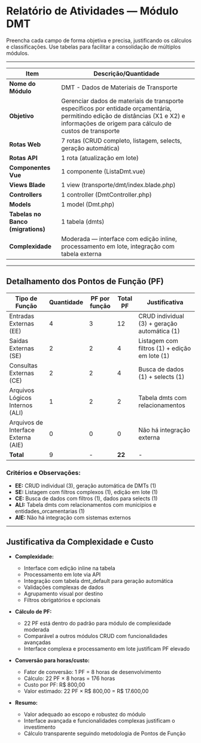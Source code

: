 # Relatório de Atividades — Módulo DMT

Preencha cada campo de forma objetiva e precisa, justificando os cálculos e classificações. Use tabelas para facilitar a consolidação de múltiplos módulos.

---

| Item                        | Descrição/Quantidade                                                                                 |
|-----------------------------|-----------------------------------------------------------------------------------------------------|
| **Nome do Módulo**          | DMT - Dados de Materiais de Transporte                                                              |
| **Objetivo**                | Gerenciar dados de materiais de transporte específicos por entidade orçamentária, permitindo edição de distâncias (X1 e X2) e informações de origem para cálculo de custos de transporte |
| **Rotas Web**               | 7 rotas (CRUD completo, listagem, selects, geração automática)                                      |
| **Rotas API**               | 1 rota (atualização em lote)                                                                         |
| **Componentes Vue**         | 1 componente (ListaDmt.vue)                                                                          |
| **Views Blade**             | 1 view (transporte/dmt/index.blade.php)                                                              |
| **Controllers**             | 1 controller (DmtController.php)                                                                     |
| **Models**                  | 1 model (Dmt.php)                                                                                    |
| **Tabelas no Banco (migrations)** | 1 tabela (dmts)                                                                                  |
| **Complexidade**            | Moderada — interface com edição inline, processamento em lote, integração com tabela externa        |

---

## Detalhamento dos Pontos de Função (PF)

| Tipo de Função                        | Quantidade | PF por função | Total PF | Justificativa |
|---------------------------------------|------------|---------------|----------|---------------|
| Entradas Externas (EE)                | 4          | 3             | 12       | CRUD individual (3) + geração automática (1) |
| Saídas Externas (SE)                  | 2          | 2             | 4        | Listagem com filtros (1) + edição em lote (1) |
| Consultas Externas (CE)               | 2          | 2             | 4        | Busca de dados (1) + selects (1) |
| Arquivos Lógicos Internos (ALI)       | 1          | 2             | 2        | Tabela dmts com relacionamentos |
| Arquivos de Interface Externa (AIE)   | 0          | 0             | 0        | Não há integração externa |
| **Total**                             | 9          | -             | **22**   | - |

### Critérios e Observações:
- **EE:** CRUD individual (3), geração automática de DMTs (1)
- **SE:** Listagem com filtros complexos (1), edição em lote (1)
- **CE:** Busca de dados com filtros (1), dados para selects (1)
- **ALI:** Tabela dmts com relacionamentos com municipios e entidades_orcamentarias (1)
- **AIE:** Não há integração com sistemas externos

---

## Justificativa da Complexidade e Custo

- **Complexidade:**
  - Interface com edição inline na tabela
  - Processamento em lote via API
  - Integração com tabela dmt_default para geração automática
  - Validações complexas de dados
  - Agrupamento visual por destino
  - Filtros obrigatórios e opcionais

- **Cálculo de PF:**
  - 22 PF está dentro do padrão para módulo de complexidade moderada
  - Comparável a outros módulos CRUD com funcionalidades avançadas
  - Interface complexa e processamento em lote justificam PF elevado

- **Conversão para horas/custo:**
  - Fator de conversão: 1 PF = 8 horas de desenvolvimento
  - Cálculo: 22 PF × 8 horas = 176 horas
  - Custo por PF: R$ 800,00
  - Valor estimado: 22 PF × R$ 800,00 = R$ 17.600,00

- **Resumo:**
  - Valor adequado ao escopo e robustez do módulo
  - Interface avançada e funcionalidades complexas justificam o investimento
  - Cálculo transparente seguindo metodologia de Pontos de Função 